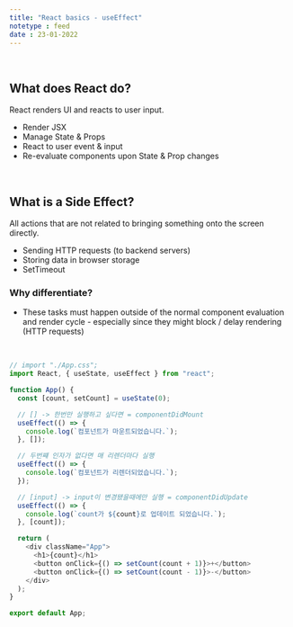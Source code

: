 ```yaml
---
title: "React basics - useEffect"
notetype : feed
date : 23-01-2022
---
```


<br />

## What does React do?

React renders UI and reacts to user input.
- Render JSX
- Manage State & Props
- React to user event & input
- Re-evaluate components upon State & Prop changes

<br />

## What is a Side Effect?

All actions that are not related to bringing something onto the screen directly.
- Sending HTTP requests (to backend servers)
- Storing data in browser storage
- SetTimeout

### Why differentiate?

- These tasks must happen outside of the normal component evaluation and render cycle - especially since they might block / delay rendering (HTTP requests)

<br />

```js
// import "./App.css";
import React, { useState, useEffect } from "react";

function App() {
  const [count, setCount] = useState(0);

  // [] -> 한번만 실행하고 싶다면 = componentDidMount
  useEffect(() => {
    console.log(`컴포넌트가 마운트되었습니다.`);
  }, []);

  // 두번쨰 인자가 없다면 매 리렌더마다 실행
  useEffect(() => {
    console.log(`컴포넌트가 리렌더되었습니다.`);
  });

  // [input] -> input이 변경됐을때에만 실행 = componentDidUpdate
  useEffect(() => {
    console.log(`count가 ${count}로 업데이트 되었습니다.`);
  }, [count]);

  return (
    <div className="App">
      <h1>{count}</h1>
      <button onClick={() => setCount(count + 1)}>+</button>
      <button onClick={() => setCount(count - 1)}>-</button>
    </div>
  );
}

export default App;
```
